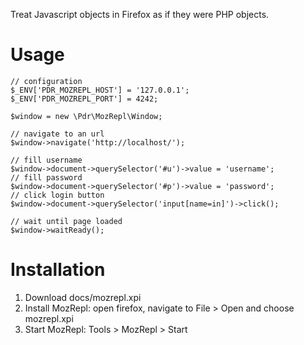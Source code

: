 Treat Javascript objects in Firefox as if they were PHP objects.

# Usage

    // configuration
    $_ENV['PDR_MOZREPL_HOST'] = '127.0.0.1';
    $_ENV['PDR_MOZREPL_PORT'] = 4242;

    $window = new \Pdr\MozRepl\Window;

    // navigate to an url
    $window->navigate('http://localhost/');

    // fill username
    $window->document->querySelector('#u')->value = 'username';
    // fill password
    $window->document->querySelector('#p')->value = 'password';
    // click login button
    $window->document->querySelector('input[name=in]')->click();

    // wait until page loaded
    $window->waitReady();

# Installation

 1. Download docs/mozrepl.xpi
 2. Install MozRepl: open firefox, navigate to File > Open and choose mozrepl.xpi
 3. Start MozRepl: Tools > MozRepl > Start
